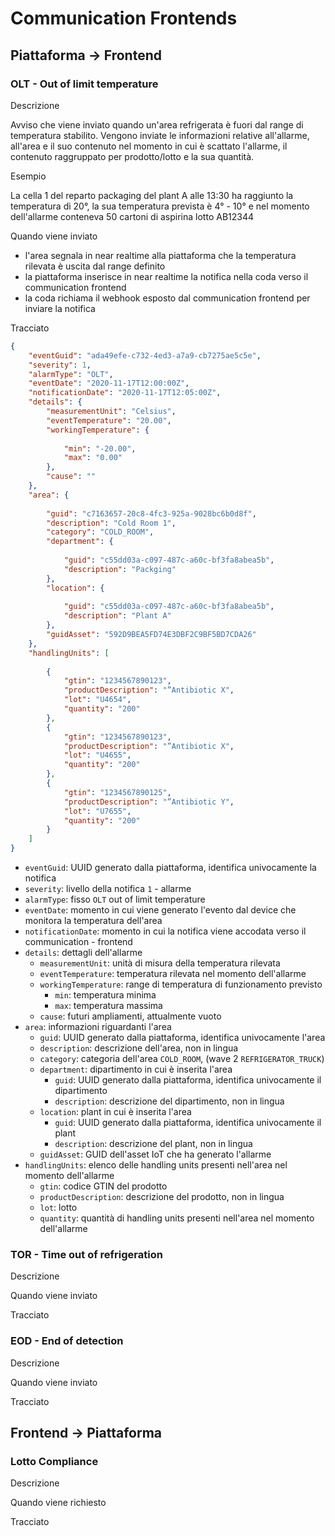 # Communication Frontends

## Piattaforma -> Frontend

### OLT - Out of limit temperature

Descrizione

Avviso che viene inviato quando un'area refrigerata è fuori dal range di temperatura stabilito.
Vengono inviate le informazioni relative all'allarme, all'area e il suo contenuto nel momento in cui è scattato l'allarme, il contenuto raggruppato per prodotto/lotto e la sua quantità.

Esempio

La cella 1 del reparto packaging del plant A alle 13:30 ha raggiunto la temperatura di 20°, la sua temperatura prevista è 4° - 10° e nel momento dell'allarme conteneva 50 cartoni di aspirina lotto AB12344

Quando viene inviato

- l'area segnala in near realtime alla piattaforma che la temperatura rilevata è uscita dal range definito
- la piattaforma inserisce in near realtime la notifica nella coda verso il communication frontend
- la coda richiama il webhook esposto dal communication frontend per inviare la notifica

Tracciato

```json
{
    "eventGuid": "ada49efe-c732-4ed3-a7a9-cb7275ae5c5e",
    "severity": 1,
    "alarmType": "OLT",
    "eventDate": "2020-11-17T12:00:00Z",
    "notificationDate": "2020-11-17T12:05:00Z",
    "details": {
        "measurementUnit": "Celsius",
        "eventTemperature": "20.00",
        "workingTemperature": {
        
            "min": "-20.00",
            "max": "0.00"
        },
        "cause": ""
    },
    "area": {
    
        "guid": "c7163657-20c8-4fc3-925a-9028bc6b0d8f",
        "description": "Cold Room 1",
        "category": "COLD_ROOM",
        "department": {
        
            "guid": "c55dd03a-c097-487c-a60c-bf3fa8abea5b",
            "description": "Packging"
        },
        "location": {
        
            "guid": "c55dd03a-c097-487c-a60c-bf3fa8abea5b",
            "description": "Plant A"
        },
        "guidAsset": "592D9BEA5FD74E3DBF2C9BF5BD7CDA26"
    },
    "handlingUnits": [
    
        {
            "gtin": "1234567890123",
            "productDescription": "”Antibiotic X",
            "lot": "U4654",
            "quantity": "200"
        },
        {
            "gtin": "1234567890123",
            "productDescription": "”Antibiotic X",
            "lot": "U4655",
            "quantity": "200"
        },
        {
            "gtin": "1234567890125",
            "productDescription": "”Antibiotic Y",
            "lot": "U7655",
            "quantity": "200"
        }
    ]
}
```

- `eventGuid`: UUID generato dalla piattaforma, identifica univocamente la notifica
- `severity`: livello della notifica `1` - allarme
- `alarmType`: fisso `OLT` out of limit temperature
- `eventDate`: momento in cui viene generato l'evento dal device che monitora la temperatura dell'area
- `notificationDate`: momento in cui la notifica viene accodata verso il communication - frontend
- `details`: dettagli dell'allarme
    - `measurementUnit`: unità di misura della temperatura rilevata
    - `eventTemperature`: temperatura rilevata nel momento dell'allarme
    - `workingTemperature`: range di temperatura di funzionamento previsto
        - `min`: temperatura minima
        - `max`: temperatura massima
    - `cause`: futuri ampliamenti, attualmente vuoto
- `area`: informazioni riguardanti l'area
    - `guid`: UUID generato dalla piattaforma, identifica univocamente l'area
    - `description`: descrizione dell'area, non in lingua
    - `category`: categoria dell'area `COLD_ROOM`, (wave 2 `REFRIGERATOR_TRUCK`)
    - `department`: dipartimento in cui è inserita l'area
        - `guid`: UUID generato dalla piattaforma, identifica univocamente il dipartimento
        - `description`: descrizione del dipartimento, non in lingua
    - `location`: plant in cui è inserita l'area
        - `guid`: UUID generato dalla piattaforma, identifica univocamente il plant
        - `description`: descrizione del plant, non in lingua
    - `guidAsset`: GUID dell'asset IoT che ha generato l'allarme
- `handlingUnits`: elenco delle handling units presenti nell'area nel momento dell'allarme
    - `gtin`: codice GTIN del prodotto
    - `productDescription`: descrizione del prodotto, non in lingua
    - `lot`: lotto
    - `quantity`: quantità di handling units presenti nell'area nel momento dell'allarme

### TOR - Time out of refrigeration

Descrizione


Quando viene inviato


Tracciato

### EOD - End of detection

Descrizione


Quando viene inviato


Tracciato

## Frontend -> Piattaforma

### Lotto Compliance

Descrizione

Quando viene richiesto

Tracciato

